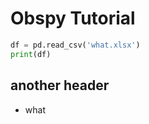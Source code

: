 # Obspy Tutorial

```python
df = pd.read_csv('what.xlsx')
print(df)
```

## another header


- what

